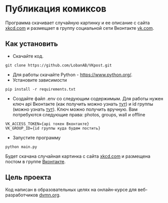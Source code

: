 # Публикация комиксов

Программа скачивает случайную картинку и ее описание с сайта [xkcd.com](https://xkcd.com/  "xkcd.com") и размещает в группу социальной сети Вконтакте [vk.com](https://vk.com/  "vk.com").

## Как установить

- Скачайте код.
```
git clone https://github.com/LobanAB/VKpost.git
```
- Для работы скачайте Python - https://www.python.org/.
- Установите зависимости 
```
pip install -r requirements.txt
```
- Создайте файл .env со следующим содержимым.
Для работы нужен ключ api Вконтакте (как получить можно узнать [тут](https://vk.com/dev/first_guide  "vk.com")) и id группы (можно узнать [тут](https://regvk.com/id/  "regvk.com")).
Ключ можно получить вручную. Вам потребуются следующие права: photos, groups, wall и offline
```
VK_ACCESS_TOKEN={api токен Вконтакте}
VK_GROUP_ID={id группы куда будем постить}
```
- Запустите программу
```
python main.py
```

Будет скачана случайная картинка с сайта [xkcd.com](https://xkcd.com/  "xkcd.com") и размещена постом в группе [Вконтакте](https://vk.com/  "vk.com").

## Цель проекта

Код написан в образовательных целях на онлайн-курсе для веб-разработчиков [dvmn.org](https://dvmn.org/).